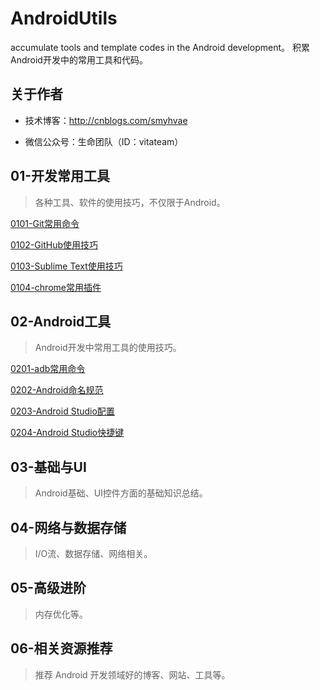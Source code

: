 # AndroidUtils
accumulate  tools and template codes in the Android development。
积累Android开发中的常用工具和代码。



## 关于作者

- 技术博客：<http://cnblogs.com/smyhvae>

- 微信公众号：生命团队（ID：vitateam）

## 01-开发常用工具

> 各种工具、软件的使用技巧，不仅限于Android。

[0101-Git常用命令](https://github.com/smyhvae/AndroidUtils/blob/master/01-%E5%BC%80%E5%8F%91%E5%B8%B8%E7%94%A8%E5%B7%A5%E5%85%B7/0101-Git%E5%B8%B8%E7%94%A8%E5%91%BD%E4%BB%A4.md)

[0102-GitHub使用技巧](https://github.com/smyhvae/AndroidUtils/blob/master/01-%E5%BC%80%E5%8F%91%E5%B8%B8%E7%94%A8%E5%B7%A5%E5%85%B7/0102-GitHub%E4%BD%BF%E7%94%A8%E6%8A%80%E5%B7%A7.md)

[0103-Sublime Text使用技巧](https://github.com/smyhvae/AndroidUtils/blob/master/01-%E5%BC%80%E5%8F%91%E5%B8%B8%E7%94%A8%E5%B7%A5%E5%85%B7/0103-Sublime%20Text%E4%BD%BF%E7%94%A8%E6%8A%80%E5%B7%A7.md)

[0104-chrome常用插件](https://github.com/smyhvae/AndroidUtils/blob/master/01-%E5%BC%80%E5%8F%91%E5%B8%B8%E7%94%A8%E5%B7%A5%E5%85%B7/0104-chrome%E5%B8%B8%E7%94%A8%E6%8F%92%E4%BB%B6.md)

## 02-Android工具

> Android开发中常用工具的使用技巧。

[0201-adb常用命令](https://github.com/smyhvae/AndroidUtils/blob/master/02-Android%E5%B7%A5%E5%85%B7/0201-adb%E5%B8%B8%E7%94%A8%E5%91%BD%E4%BB%A4.md)

[0202-Android命名规范](https://github.com/smyhvae/AndroidUtils/blob/master/02-Android%E5%B7%A5%E5%85%B7/0202-Android%E5%91%BD%E5%90%8D%E8%A7%84%E8%8C%83.md)

[0203-Android Studio配置](https://github.com/smyhvae/AndroidUtils/blob/master/02-Android%E5%B7%A5%E5%85%B7/0203-Android%20Studio%E9%85%8D%E7%BD%AE.md)

[0204-Android Studio快捷键](https://github.com/smyhvae/AndroidUtils/blob/master/02-Android%E5%B7%A5%E5%85%B7/0204-Android%20Studio%E5%BF%AB%E6%8D%B7%E9%94%AE.md)



## 03-基础与UI

> Android基础、UI控件方面的基础知识总结。




## 04-网络与数据存储

> I/O流、数据存储、网络相关。



## 05-高级进阶


> 内存优化等。



## 06-相关资源推荐

> 推荐 Android 开发领域好的博客、网站、工具等。





